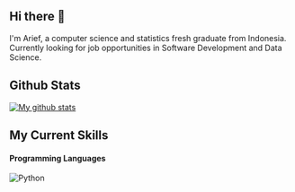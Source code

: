 ## Hi there 👋

<!--
**wicakson0/wicakson0** is a ✨ _special_ ✨ repository because its `README.md` (this file) appears on your GitHub profile.

Here are some ideas to get you started:

- 🔭 I’m currently working on ...
- 🌱 I’m currently learning ...
- 👯 I’m looking to collaborate on ...
- 🤔 I’m looking for help with ...
- 💬 Ask me about ...
- 📫 How to reach me: ...
- 😄 Pronouns: ...
- ⚡ Fun fact: ...
-->
I'm Arief, a computer science and statistics fresh graduate from Indonesia. Currently looking for job opportunities in Software Development and Data Science.

## Github Stats
<a href="https://github.com/anuraghazra/github-readme-stats">
  <img align="center" src="https://github-readme-stats.anuraghazra1.vercel.app/api?username=wicakson0&show_icons=true&line_height=27&include_all_commits=true" alt="My github stats" />
</a>  

## My Current Skills
#### Programming Languages
![Python](https://img.shields.io/badge/Python-3776AB?style=for-the-badge&logo=python&logoColor=white)
